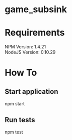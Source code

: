 # game_subsink

<h1>Requirements</h1>
NPM Version: 1.4.21
<br>
NodeJS Version: 0.10.29

<h1>How To</h1>
<h2>Start application</h2>
    npm start
<h2>Run tests</h2>
    npm test
